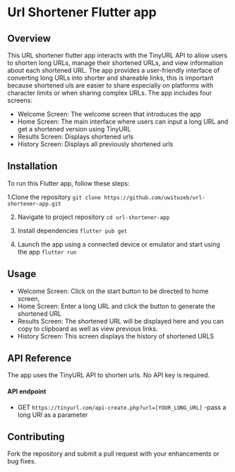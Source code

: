 # Url Shortener Flutter app

## Overview

This URL shortener flutter app interacts with the TinyURL API to allow users to shorten long URLs, manage their shortened URLs, and view information about each shortened URL. The app provides a user-friendly interface of converting long URLs into shorter and shareable links, this is important because shortened uls are easier to share especially on platforms with character limits or when sharing complex URLs. The app includes four screens:

- Welcome Screen: The welcome screen that introduces the app
- Home Screen: The main interface where users can input a long URL and get a shortened version using TinyURL
- Results Screen: Displays shortened urls
- History Screen: Displays all previously shortened urls


## Installation

To run this Flutter app, follow these steps:

1.Clone the repository
  `git clone https://github.com/uwituzeb/url-shortener-app.git`
  
2. Navigate to project repository
  `cd url-shortener-app`

3. Install dependencies
   `flutter pub get`

4. Launch the app using a connected device or emulator and start using the app
   `flutter run`

## Usage

- Welcome Screen: Click on the start button to be directed to home screen,
- Home Screen: Enter a long URL and click the button to generate the shortened URL
- Results Screen: The shortened URL will be displayed here and you can copy to clipboard as well as view previous links.
- History Screen: This screen displays the history of shortened URLS

## API Reference

The app uses the TinyURL API to shorten urls. No API key is required.

#### API endpoint

- GET `https://tinyurl.com/api-create.php?url=[YOUR_LONG_URL]` -pass a long URl as a parameter

## Contributing

Fork the repository and submit a pull request with your enhancements or bug fixes.